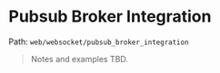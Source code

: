 # Pubsub Broker Integration

Path: `web/websocket/pubsub_broker_integration`

> Notes and examples TBD.
